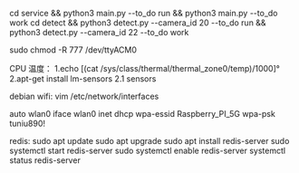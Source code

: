 cd service && python3 main.py --to_do run && python3 main.py --to_do work
cd detect && python3 detect.py --camera_id 20 --to_do run && python3 detect.py --camera_id 22 --to_do work

sudo chmod -R 777 /dev/ttyACM0

CPU 温度：
1.echo $[$(cat /sys/class/thermal/thermal_zone0/temp)/1000]°
2.apt-get install lm-sensors
    2.1 sensors

debian wifi:
vim /etc/network/interfaces

auto wlan0
iface wlan0 inet dhcp
wpa-essid Raspberry_PI_5G
wpa-psk tuniu890!


redis:
sudo apt update
sudo apt upgrade
sudo apt install redis-server
sudo systemctl start redis-server
sudo systemctl enable redis-server
systemctl status redis-server

